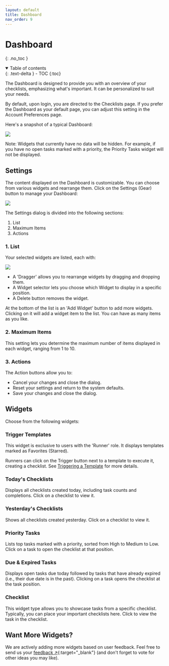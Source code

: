 ```yaml
---
layout: default
title: Dashboard
nav_order: 9
---
```


# Dashboard

{: .no_toc }

<details open markdown="block">
  <summary>
    Table of contents
  </summary>
  {: .text-delta }
- TOC
{:toc}
</details>

The Dashboard is designed to provide you with an overview of your checklists, emphasizing what's important. It can be personalized to suit your needs.

By default, upon login, you are directed to the Checklists page. If you prefer the Dashboard as your default page, you can adjust this setting in the Account Preferences page.

Here's a snapshot of a typical Dashboard:

![](/assets/images/dashboard/dashboard.png)

Note: Widgets that currently have no data will be hidden. For example, if you have no open tasks marked with a priority, the Priority Tasks widget will not be displayed.

## Settings

The content displayed on the Dashboard is customizable. You can choose from various widgets and rearrange them. Click on the Settings (Gear) button to manage your Dashboard:

![](/assets/images/dashboard/dashboard-settings.png)

The Settings dialog is divided into the following sections:

1. List
2. Maximum Items
3. Actions

### 1. List

Your selected widgets are listed, each with:

![](/assets/images/dashboard/dashboard-widget-setting.png)

- A 'Dragger' allows you to rearrange widgets by dragging and dropping them.
- A Widget selector lets you choose which Widget to display in a specific position.
- A Delete button removes the widget.

At the bottom of the list is an 'Add Widget' button to add more widgets. Clicking on it will add a widget item to the list. You can have as many items as you like.

### 2. Maximum Items

This setting lets you determine the maximum number of items displayed in each widget, ranging from 1 to 10.

### 3. Actions

The Action buttons allow you to:

- Cancel your changes and close the dialog.
- Reset your settings and return to the system defaults.
- Save your changes and close the dialog.

## Widgets

Choose from the following widgets:

### Trigger Templates

This widget is exclusive to users with the 'Runner' role. It displays templates marked as Favorites (Starred).

Runners can click on the Trigger button next to a template to execute it, creating a checklist. See [Triggering a Template](/templates/templates/#triggering-templates) for more details.

### Today's Checklists

Displays all checklists created today, including task counts and completions. Click on a checklist to view it.

### Yesterday's Checklists

Shows all checklists created yesterday. Click on a checklist to view it.

### Priority Tasks

Lists top tasks marked with a priority, sorted from High to Medium to Low. Click on a task to open the checklist at that position.

### Due & Expired Tasks

Displays open tasks due today followed by tasks that have already expired (i.e., their due date is in the past). Clicking on a task opens the checklist at the task position.

### Checklist

This widget type allows you to showcase tasks from a specific checklist. Typically, you can place your important checklists here. Click to view the task in the checklist.

## Want More Widgets?

We are actively adding more widgets based on user feedback. Feel free to send us your [feedback ↗](https://checklist.com/feedback){:target="\_blank"} (and don't forget to vote for other ideas you may like).
